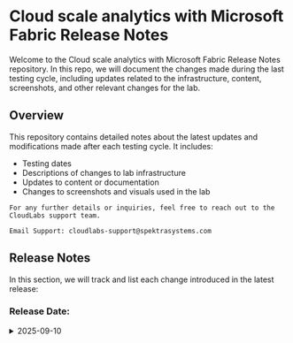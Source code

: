 # Cloud scale analytics with Microsoft Fabric Release Notes

Welcome to the Cloud scale analytics with Microsoft Fabric Release Notes repository. In this repo, we will document the changes made during the last testing cycle, including updates related to the infrastructure, content, screenshots, and other relevant changes for the lab.

## Overview

This repository contains detailed notes about the latest updates and modifications made after each testing cycle. It includes:

- Testing dates
- Descriptions of changes to lab infrastructure
- Updates to content or documentation
- Changes to screenshots and visuals used in the lab

`For any further details or inquiries, feel free to reach out to the CloudLabs support team.`

`Email Support: cloudlabs-support@spektrasystems.com`

## Release Notes

In this section, we will track and list each change introduced in the latest release:

### Release Date:

 <details>
  <summary>2025-09-10</summary>

### Summary of Changes
The lab has been enhanced with updated UI elements and clearer instructions to improve usability, including revised steps for creating the Semantic Model. Screenshots were refreshed to align with the latest UI and provide clearer visuals for better guidance. The complete lab workflow was validated to ensure accuracy of the updated instructions, UI changes, and screenshots.

## Infrastructure Changes

- **Change**: 

## Content Changes

- **Change**: Enhanced the lab exercise with updated UI and improved instructions for a more user-friendly experience, including updated steps for creating the Semantic Model

## Screenshot Updates

- **Change**: Added the latest screenshots reflecting the updated UI in the lab and provided clearer ones for better guidance.

## Testing Notes

- **Testing Date**: 2025-09-10
- **Tested Features**: Workspace, Lakehouse, Data Warehouse, Data Pipeline, Dataflow Gen2, and Notebooks.

### Testing scope

Validated the complete lab workflow, verified updated UI elements and instructional enhancements, and confirmed the accuracy of revised screenshots and instructions.


<details>
 <summary>2025-07-22</summary>

### Summary of Changes
Implemented multiple UI and instructional enhancements to improve clarity, understanding, and overall user experience. Streamlined licensing and policy configurations for better resource optimization. Updated the lab exercises and screenshots to align with the latest UI changes.

## Infrastructure Changes

- **Change**: Streamlined licensing and policy configurations for improved resource optimization.

## Content Changes

- **Change**: Enhanced the lab exercise with updated UI and improved instructions for a more user-friendly experience.

## Screenshot Updates

- **Change**: Updated the screenshot reflecting the latest UI changes in the lab.

## Testing Notes

- **Testing Date**: 2025-07-22
- **Tested Features**: Workspace, Lakehouse, Data Pipeline, Dataflow Gen2, and Notebooks.

### Testing scope

Validated the complete lab workflow, verified updated UI elements and instructional enhancements, confirmed accuracy of revised screenshots, and tested licensing and policy configurations to ensure optimal resource usage without impacting lab functionality.

</details>
